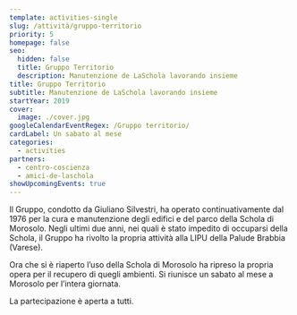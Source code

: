 ```yaml
---
template: activities-single
slug: /attività/gruppo-territorio
priority: 5
homepage: false
seo:
  hidden: false
  title: Gruppo Territorio
  description: Manutenzione de LaSchola lavorando insieme
title: Gruppo Territorio
subtitle: Manutenzione de LaSchola lavorando insieme
startYear: 2019
cover:
  image: ./cover.jpg
googleCalendarEventRegex: /Gruppo territorio/
cardLabel: Un sabato al mese
categories:
  - activities
partners:
  - centro-coscienza
  - amici-de-laschola
showUpcomingEvents: true
---
```


<EntryInfo variant="upcoming" value="un sabato al mese, dalle 9:00 alle 15:00"/>
<EntryInfo variant="location" label="Ci trovate" value="nel [parco 🍂](/spazi/parco/)" bottom={6}/>

<Col initial columned>

Il Gruppo, condotto da Giuliano Silvestri, ha operato continuativamente dal 1976 per la cura e manutenzione degli edifici e del parco della Schola di Morosolo. Negli ultimi due anni, nei quali è stato impedito di occuparsi della Schola, il Gruppo ha rivolto la propria attività alla LIPU della Palude Brabbia (Varese).

Ora che si è riaperto l’uso della Schola di Morosolo ha ripreso la propria opera per il recupero di quegli ambienti. Si riunisce un sabato al mese a Morosolo per l’intera giornata.

La partecipazione è aperta a tutti.

</Col>
